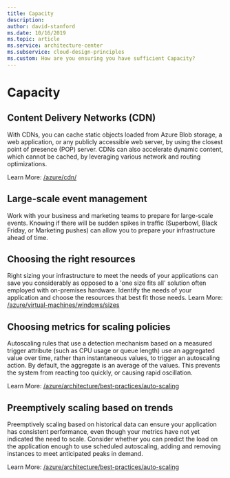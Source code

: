 ```yaml
---
title: Capacity
description: 
author: david-stanford
ms.date: 10/16/2019
ms.topic: article
ms.service: architecture-center
ms.subservice: cloud-design-principles
ms.custom: How are you ensuring you have sufficient Capacity? 
---
```


# Capacity

## Content Delivery Networks (CDN)

With CDNs, you can cache static objects loaded from Azure Blob storage, a web application, or any publicly accessible web server, by using the closest point of presence (POP) server. CDNs can also accelerate dynamic content, which cannot be cached, by leveraging various network and routing optimizations.

Learn More: [/azure/cdn/](/azure/cdn/)

## Large-scale event management

Work with your business and marketing teams to prepare for large-scale events. Knowing if there will be sudden spikes in traffic (Superbowl, Black Friday, or Marketing pushes) can allow you to prepare your infrastructure ahead of time.

## Choosing the right resources

Right sizing your infrastructure to meet the needs of your applications can save you considerably as opposed to a 'one size fits all' solution often employed with on-premises hardware. Identify the needs of your application and choose the resources that best fit those needs. Learn More: [/azure/virtual-machines/windows/sizes](/azure/virtual-machines/windows/sizes)

## Choosing metrics for scaling policies

Autoscaling rules that use a detection mechanism based on a measured trigger attribute (such as CPU usage or queue length) use an aggregated value over time, rather than instantaneous values, to trigger an autoscaling action. By default, the aggregate is an average of the values. This prevents the system from reacting too quickly, or causing rapid oscillation.

Learn More: [/azure/architecture/best-practices/auto-scaling](/azure/architecture/best-practices/auto-scaling)

## Preemptively scaling based on trends

Preemptively scaling based on historical data can ensure your application has consistent performance, even though your metrics have not yet indicated the need to scale. Consider whether you can predict the load on the application enough to use scheduled autoscaling, adding and removing instances to meet anticipated peaks in demand.

Learn More: [/azure/architecture/best-practices/auto-scaling](/azure/architecture/best-practices/auto-scaling)